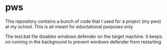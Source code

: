 # pws
This repository contains a bunch of code that I used for a project (my pws) at my school. This is all meant for eductational purposes only

The test.bat file disables windows defender on the target machine. It keeps on running in the background to prevent windows defender from restarting

